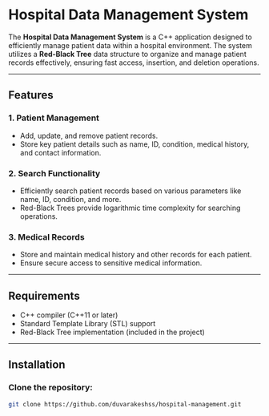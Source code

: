 # Hospital Data Management System  

The **Hospital Data Management System** is a C++ application designed to efficiently manage patient data within a hospital environment. The system utilizes a **Red-Black Tree** data structure to organize and manage patient records effectively, ensuring fast access, insertion, and deletion operations.  

---

## **Features**  

### **1. Patient Management**  
- Add, update, and remove patient records.  
- Store key patient details such as name, ID, condition, medical history, and contact information.  

### **2. Search Functionality**  
- Efficiently search patient records based on various parameters like name, ID, condition, and more.  
- Red-Black Trees provide logarithmic time complexity for searching operations.  

### **3. Medical Records**  
- Store and maintain medical history and other records for each patient.  
- Ensure secure access to sensitive medical information.  

---

## **Requirements**  

- C++ compiler (C++11 or later)  
- Standard Template Library (STL) support  
- Red-Black Tree implementation (included in the project)  

---

## **Installation**  

### **Clone the repository:**  
```bash  
git clone https://github.com/duvarakeshss/hospital-management.git  
```
